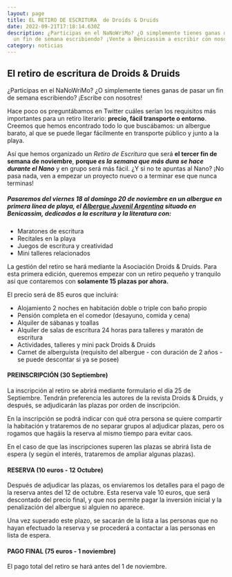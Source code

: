 ```yaml
---
layout: page
title: EL RETIRO DE ESCRITURA  de Droids & Druids
date: 2022-09-21T17:18:14.630Z
description: ¿Participas en el NaNoWriMo? ¿O simplemente tienes ganas de pasar
  un fin de semana escribiendo? ¡Vente a Benicassim a escribir con nosotres!
category: noticias
---
```

## El retiro de escritura de Droids & Druids

¿Participas en el NaNoWriMo? ¿O simplemente tienes ganas de pasar un fin de semana escribiendo? ¡Escribe con nosotres!

Hace poco os preguntábamos en Twitter cuáles serían los requisitos más importantes para un retiro literario: **precio, fácil transporte o entorno**. Creemos que hemos encontrado todo lo que buscábamos: un albergue barato, al que se puede llegar fácilmente en transporte público y junto a la playa.

Así que hemos organizado un *Retiro de Escritura* que será **el tercer fin de semana de noviembre**, **porque *es la semana que más dura se hace durante el Nano*** y en grupo será más fácil. ¿Y si no te apuntas al Nano? ¡No pasa nada, ven a empezar un proyecto nuevo o a terminar ese que nunca terminas!

##### Pasaremos del viernes 18 al domingo 20 de noviembre en un albergue en primera línea de playa, el [Albergue Juvenil Argentina](https://ivaj.gva.es/es/detalle-albergue/-/asset_publisher/j5whEpT4Ok1b/content/albergue-juvenil-argentina-benicasim) situado en Benicassim, dedicados a la escritura y la literatura con:

* Maratones de escritura
* Recitales en la playa
* Juegos de escritura y creatividad
* Mini talleres relacionados 

La gestión del retiro se hará mediante la Asociación Droids & Druids. Para esta primera edición, queremos empezar con un retiro pequeño y tranquilo así que contaremos con **solamente 15 plazas por ahora.** 

El precio será de 85 euros que incluirá:

* Alojamiento 2 noches en habitación doble o triple con baño propio
* Pensión completa en el comedor (desayuno, comida y cena)
* Alquiler de sábanas y toallas
* Alquiler de salas de escritura 24 horas para talleres y maratón de escritura
* Actividades, talleres y mini pack Droids & Druids
* Carnet de alberguista (requisito del albergue - con duración de 2 años - se puede descontar si ya se posee)

#### PREINSCRIPCIÓN (30 Septiembre)

La inscripción al retiro se abrirá mediante formulario el día 25 de Septiembre. Tendrán preferencia les autores de la revista Droids & Druids, y después, se adjudicarán las plazas por orden de inscripción. 

En la inscripción se podrá indicar con qué otra persona se quiere compartir la habitación y trataremos de no separar grupos al adjudicar plazas, pero os rogamos que hagáis la reserva al mismo tiempo para evitar caos.

En el caso de que las inscripciones superen las plazas se abrirá lista de espera (y según el interés, trataremos de ampliar algunas plazas). 

#### RESERVA (10 euros - 12 Octubre)

Después de adjudicar las plazas, os enviaremos los detalles para el pago de la reserva antes del 12 de octubre. Esta reserva vale 10 euros, que será descontado del precio final, y que nos permite pagar la inversión inicial y la penalización del albergue si alguien no aparece.

Una vez superado este plazo, se sacarán de la lista a las personas que no hayan efectuado la reserva y se procederá a contactar a las personas en lista de espera.

#### PAGO FINAL (75 euros - 1 noviembre)

El pago total del retiro se hará antes del 1 de noviembre.